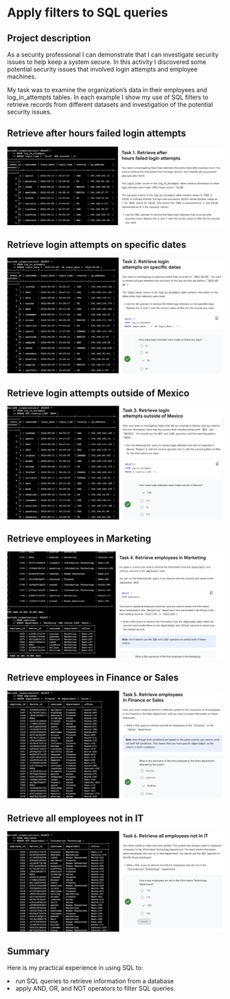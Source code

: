 <h1>Apply filters to SQL queries</h1>

<h2>Project description</h2>
<p>As a security professional I can demonstrate that I can investigate security issues to help keep a system secure. In this activity I discovered some potential security issues that involved login attempts and employee machines.</p>
<p>My task was to examine the organization’s data in their employees and log_in_attempts tables. In each example I show my use of SQL filters to retrieve records from different datasets and  investigation of the potential security issues.</p>

<h2>Retrieve after hours failed login attempts</h2>
<img src="https://github.com/BrianRivera22/File-permissions-in-Linux/blob/main/Apply%20filters%20to%20SQL%20queries%201.png" />

<h2>Retrieve login attempts on specific dates</h2>
<img src="https://github.com/BrianRivera22/File-permissions-in-Linux/blob/main/Apply%20filters%20to%20SQL%20queries%202.png" />

<h2>Retrieve login attempts outside of Mexico</h2>
<img src="https://github.com/BrianRivera22/File-permissions-in-Linux/blob/main/Apply%20filters%20to%20SQL%20queries%203.png" />

<h2>Retrieve employees in Marketing</h2>
<img src="https://github.com/BrianRivera22/File-permissions-in-Linux/blob/main/Apply%20filters%20to%20SQL%20queries%204.png" />

<h2>Retrieve employees in Finance or Sales</h2>
<img src="https://github.com/BrianRivera22/File-permissions-in-Linux/blob/main/Apply%20filters%20to%20SQL%20queries%205.png" />

<h2>Retrieve all employees not in IT</h2>
<img src="https://github.com/BrianRivera22/File-permissions-in-Linux/blob/main/Apply%20filters%20to%20SQL%20queries%206.png" />

<h2>Summary</h2>
<p>Here is my practical experience in using SQL to:</p>
<li>run SQL queries to retrieve information from a database</li>
<li>apply AND, OR, and NOT operators to filter SQL queries.</li>
